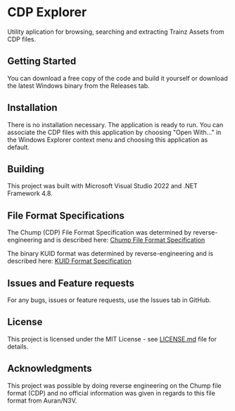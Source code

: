 # CDP Explorer

Utility aplication for browsing, searching and extracting Trainz Assets from CDP files.

## Getting Started

You can download a free copy of the code and build it yourself or download the latest Windows binary from the Releases tab.

## Installation

There is no installation necessary. The application is ready to run. You can associate the CDP files with this application by choosing "Open With..." in the Windows Explorer context menu and choosing this application as default.

## Building

This project was built with Microsoft Visual Studio 2022 and .NET Framework 4.8.

## File Format Specifications

The Chump (CDP) File Format Specification was determined by reverse-engineering and is described here: [Chump File Format Specification](chump-format.md)

The binary KUID format was determined by reverse-engineering and is described here: [KUID Format Specification](kuid-format.md)

## Issues and Feature requests

For any bugs, issues or feature requests, use the Issues tab in GitHub.

## License

This project is licensed under the MIT License - see [LICENSE.md](LICENSE.md) file for details.

## Acknowledgments

This project was possible by doing reverse engineering on the Chump file format (CDP) and no official information was given in regards to this file format from Auran/N3V.

